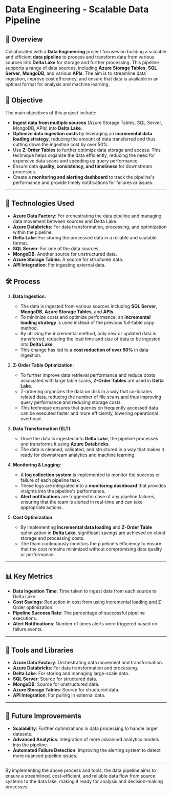 # **Data Engineering** - Scalable Data Pipeline

## 📘 Overview
Collaborated with a **Data Engineering** project focuses on building a scalable and efficient **data pipeline** to process and transform data from various sources into **Delta Lake** for storage and further processing. This pipeline supports a range of data sources, including **Azure Storage Tables**, **SQL Server**, **MongoDB**, and various **APIs**. The aim is to streamline data ingestion, improve cost efficiency, and ensure that data is available in an optimal format for analysis and machine learning.

## 🎯 Objective
The main objectives of this project include:
- **Ingest data from multiple sources** (Azure Storage Tables, SQL Server, MongoDB, APIs) into **Delta Lake**.
- **Optimize data ingestion costs** by leveraging an **incremental data loading strategy**, reducing the amount of data transferred and thus cutting down the ingestion cost by over 50%.
- Use **Z-Order Tables** to further optimize data storage and access. This technique helps organize the data efficiently, reducing the need for expensive data scans and speeding up query performance.
- Ensure data **quality, consistency, and timeliness** for downstream processes.
- Create a **monitoring and alerting dashboard** to track the pipeline's performance and provide timely notifications for failures or issues.

---

## 🔧 Technologies Used
- **Azure Data Factory**: For orchestrating the data pipeline and managing data movement between sources and Delta Lake.
- **Azure Databricks**: For data transformation, processing, and optimization within the pipeline.
- **Delta Lake**: For storing the processed data in a reliable and scalable format.
- **SQL Server**: For one of the data sources.
- **MongoDB**: Another source for unstructured data.
- **Azure Storage Tables**: A source for structured data.
- **API Integration**: For ingesting external data.

## 🛠️ Process

1. **Data Ingestion**:
   - The data is ingested from various sources including **SQL Server**, **MongoDB**, **Azure Storage Tables**, and **APIs**.
   - To minimize costs and optimize performance, an **incremental loading strategy** is used instead of the previous full-table copy method.
   - By utilizing the incremental method, only new or updated data is transferred, reducing the load time and size of data to be ingested into **Delta Lake**.
   - This change has led to a **cost reduction of over 50%** in data ingestion.

2. **Z-Order Table Optimization**:
   - To further improve data retrieval performance and reduce costs associated with large table scans, **Z-Order Tables** are used in **Delta Lake**.
   - Z-ordering organizes the data on disk in a way that co-locates related data, reducing the number of file scans and thus improving query performance and reducing storage costs.
   - This technique ensures that queries on frequently accessed data can be executed faster and more efficiently, lowering operational overhead.

3. **Data Transformation (ELT)**:
   - Once the data is ingested into **Delta Lake**, the pipeline processes and transforms it using **Azure Databricks**.
   - The data is cleaned, validated, and structured in a way that makes it ready for downstream analytics and machine learning.

4. **Monitoring & Logging**:
   - A **log collection system** is implemented to monitor the success or failure of each pipeline task.
   - These logs are integrated into a **monitoring dashboard** that provides insights into the pipeline's performance.
   - **Alert notifications** are triggered in case of any pipeline failures, ensuring that the team is alerted in real-time and can take appropriate actions.

5. **Cost Optimization**:
   - By implementing **incremental data loading** and **Z-Order Table** optimization in **Delta Lake**, significant savings are achieved on cloud storage and processing costs.
   - The team continuously monitors the pipeline's efficiency to ensure that the cost remains minimized without compromising data quality or performance.

---

## 📊 Key Metrics
- **Data Ingestion Time**: Time taken to ingest data from each source to Delta Lake.
- **Cost Savings**: Reduction in cost from using incremental loading and Z-Order optimization.
- **Pipeline Success Rate**: The percentage of successful pipeline executions.
- **Alert Notifications**: Number of times alerts were triggered based on failure events.

---

## 🔧 Tools and Libraries
- **Azure Data Factory**: Orchestrating data movement and transformation.
- **Azure Databricks**: For data transformation and processing.
- **Delta Lake**: For storing and managing large-scale data.
- **SQL Server**: Source for structured data.
- **MongoDB**: Source for unstructured data.
- **Azure Storage Tables**: Source for structured data.
- **API Integration**: For pulling in external data.

---

## 🚀 Future Improvements
- **Scalability**: Further optimizations in data processing to handle larger datasets.
- **Advanced Analytics**: Integration of more advanced analytics models into the pipeline.
- **Automated Failure Detection**: Improving the alerting system to detect more nuanced pipeline issues.

---

By implementing the above process and tools, the data pipeline aims to ensure a streamlined, cost-efficient, and reliable data flow from source systems to the data lake, making it ready for analysis and decision-making processes.
